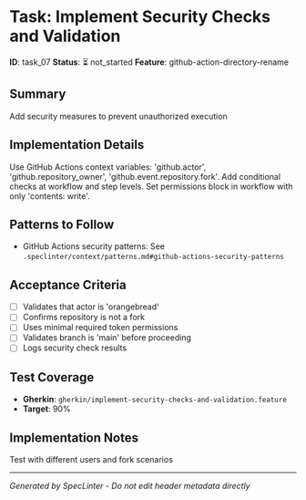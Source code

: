 # Task: Implement Security Checks and Validation

**ID**: task_07
**Status**: ⏳ not_started
**Feature**: github-action-directory-rename

## Summary
Add security measures to prevent unauthorized execution

## Implementation Details
Use GitHub Actions context variables: &#x27;github.actor&#x27;, &#x27;github.repository_owner&#x27;, &#x27;github.event.repository.fork&#x27;. Add conditional checks at workflow and step levels. Set permissions block in workflow with only &#x27;contents: write&#x27;.

## Patterns to Follow
- GitHub Actions security patterns: See `.speclinter/context/patterns.md#github-actions-security-patterns`

## Acceptance Criteria
- [ ] Validates that actor is &#x27;orangebread&#x27;
- [ ] Confirms repository is not a fork
- [ ] Uses minimal required token permissions
- [ ] Validates branch is &#x27;main&#x27; before proceeding
- [ ] Logs security check results

## Test Coverage
- **Gherkin**: `gherkin/implement-security-checks-and-validation.feature`
- **Target**: 90%

## Implementation Notes
Test with different users and fork scenarios

---
*Generated by SpecLinter - Do not edit header metadata directly*